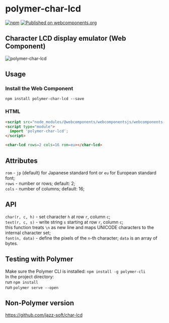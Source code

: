 # polymer-char-lcd

[![npm](https://img.shields.io/npm/v/polymer-char-lcd.svg)](https://www.npmjs.com/package/polymer-char-lcd)
[![Published on webcomponents.org](https://img.shields.io/badge/webcomponents.org-published-blue.svg)](https://www.webcomponents.org/element/polymer-char-lcd)

## Character LCD display emulator (Web Component)

![polymer-char-lcd](https://jazz-soft.github.io/img/polymer-char-lcd.gif)

## Usage
### Install the Web Component
`npm install polymer-char-lcd --save`

### HTML

```html
<script src="node_modules/@webcomponents/webcomponentsjs/webcomponents-bundle.js"></script>
<script type="module">
  import 'polymer-char-lcd';
</script>
```
```html
<char-lcd rows=2 cols=16 rom=eu></char-lcd>
```

## Attributes
`rom` - `jp` (default) for Japanese standard font or `eu` for European standard font;  
`rows` - number or rows; default: 2;  
`cols` - number of columns; default: 16;

## API
`char(r, c, h)` - set character `h` at row `r`, column `c`;  
`text(r, c, s)` - write string `s` starting at row `r`, column `c`;  
this function treats `\n` as new line and maps UNICODE characters to the internal character set;  
`font(n, data)` - define the pixels of the `n`-th character; `data` is an array of bytes.

## Testing with Polymer
Make sure the Polymer CLI is installed:
`npm install -g polymer-cli`  
In the project directory:  
run `npm install`  
run `polymer serve --open`

## Non-Polymer version
https://github.com/jazz-soft/char-lcd

